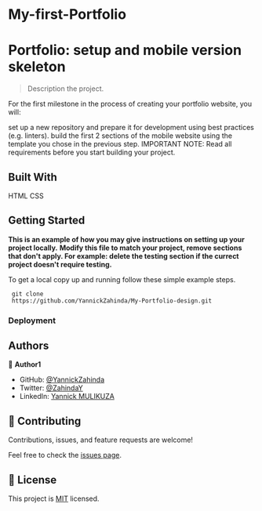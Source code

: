 # My-first-Portfolio


# Portfolio: setup and mobile version skeleton

> Description the project.

  For the first milestone in the process of creating your portfolio website, you will:

  set up a new repository and prepare it for development using best practices (e.g. linters).
  build the first 2 sections of the mobile website using the template you chose in the previous step.
  IMPORTANT NOTE: Read all requirements before you start building your project.


## Built With

HTML CSS


## Getting Started

**This is an example of how you may give instructions on setting up your project locally.**
**Modify this file to match your project, remove sections that don't apply. For example: delete the testing section if the currect project doesn't require testing.**


To get a local copy up and running follow these simple example steps.
```
 git clone
 https://github.com/YannickZahinda/My-Portfolio-design.git

```

### Deployment



## Authors

👤 **Author1**

- GitHub: [@YannickZahinda](https://github.com/YannickZahinda)
- Twitter: [@ZahindaY](https://twitter.com/ZahindaY)
- LinkedIn: [Yannick MULIKUZA](https://linkedin.com/in/linkedinhandle)


## 🤝 Contributing

Contributions, issues, and feature requests are welcome!

Feel free to check the [issues page](../../issues/).



## 📝 License

This project is [MIT](./MIT.md) licensed.